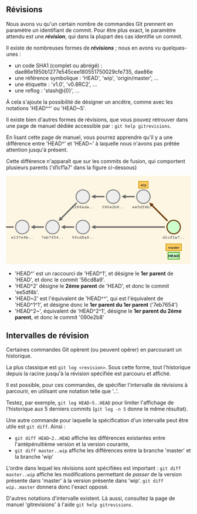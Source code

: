 Révisions
---------

Nous avons vu qu'un certain nombre de commandes Git prennent en paramètre un identifiant de commit. Pour être plus exact, le paramètre attendu est une **_révision_**, qui dans la plupart des cas identifie un commit.

Il existe de nombreuses formes de **_révisions_** ; nous en avons vu quelques-unes :

*   un code SHA1 (complet ou abrégé) : dae86e1950b1277e545cee180551750029cfe735, dae86e
*   une référence symbolique : 'HEAD', 'wip', 'origin/master', ...
*   une étiquette : 'v1.0', 'v0.8RC2', ...
*   une reflog : 'stash@{0}', ...

À cela s'ajoute la possibilité de désigner un ancêtre, comme avec les notations 'HEAD^^' ou 'HEAD~5'.

Il existe bien d'autres formes de révisions, que vous pouvez retrouver dans une page de manuel dédiée accessible par : `git help gitrevisions`.

En lisant cette page de manuel, vous pourrez apprendre qu'il y a une différence entre 'HEAD^' et 'HEAD~' à laquelle nous n'avons pas prêtée attention jusqu'à présent.

Cette différence n'apparaît que sur les commits de fusion, qui comportent plusieurs parents ('d1cf1a7' dans la figure ci-dessous)

![Commit Parents](../imgs/10-gitrevisions.png)

*   'HEAD^' est un raccourci de 'HEAD^1', et désigne le **1er parent** de 'HEAD', et donc le commit '56cd8a9'.
*   'HEAD^2' désigne le **2ème parent** de 'HEAD', et donc le commit 'ee5df4b'.
*   'HEAD~2' est l'équivalent de 'HEAD^^', qui est l'équivalent de 'HEAD^1^1', et désigne donc le **1er parent du 1er parent** ('7eb7654')
*   'HEAD^2~', équivalent de 'HEAD^2^1', désigne le **1er parent du 2ème parent**, et donc le commit '090e2b8'

Intervalles de révision
-----------------------

Certaines commandes Git opèrent (ou peuvent opérer) en parcourant un historique.

La plus classique est `git log <revision>`. Sous cette forme, tout l'historique depuis la racine jusqu'à la révision spécifiée est parcouru et affiché.

Il est possible, pour ces commandes, de spécifier l'intervalle de révisions à parcourir, en utilisant une notation telle que '..'.

Testez, par exemple, `git log HEAD~5..HEAD` pour limiter l'affichage de l'historique aux 5 derniers commits (`git log -n 5` donne le même résultat).

Une autre commande pour laquelle la spécification d'un intervalle peut être utile est `git diff`. Ainsi :

*   `git diff HEAD~2..HEAD` affiche les différences existantes entre l'antépénultième version et la version courante,
*   `git diff master..wip` affiche les différences entre la branche 'master' et la branche 'wip'

L'ordre dans lequel les révisions sont spécifiées est important : `git diff master..wip` affiche les modifications permettant de _passer_ de la version présente dans 'master' à la version présente dans 'wip'. `git diff wip..master` donnera donc l'exact opposé.

D'autres notations d'intervalle existent. Là aussi, consultez la page de manuel 'gitrevisions' à l'aide `git help gitrevisions`.